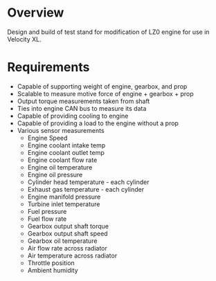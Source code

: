 # Overview
Design and build of test stand for modification of LZ0 engine for use in Velocity XL.

# Requirements
* Capable of supporting weight of engine, gearbox, and prop
* Scalable to measure motive force of engine + gearbox + prop
* Output torque measurements taken from shaft
* Ties into engine CAN bus to measure its data
* Capable of providing cooling to engine
* Capable of providing a load to the engine without a prop
* Various sensor measurements
	* Engine Speed
	* Engine coolant intake temp
	* Engine coolant outlet temp
	* Engine coolant flow rate
	* Engine oil temperature
	* Engine oil pressure
	* Cylinder head temperature - each cylinder
	* Exhaust gas temperature - each cylinder
	* Engine manifold pressure
	* Turbine inlet temperature
	* Fuel pressure
	* Fuel flow rate
	* Gearbox output shaft torque
	* Gearbox output shaft speed
	* Gearbox oil temperature
	* Air flow rate across radiator
	* Air temperature across radiator
	* Throttle position
	* Ambient humidity
